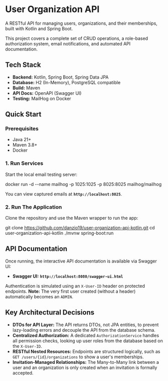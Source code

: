 # User Organization API

A RESTful API for managing users, organizations, and their memberships, built with Kotlin and Spring Boot.

This project covers a complete set of CRUD operations, a role-based authorization system, email notifications, and automated API documentation.

## Tech Stack

-   **Backend:** Kotlin, Spring Boot, Spring Data JPA
-   **Database:** H2 (In-Memory), PostgreSQL compatible
-   **Build:** Maven
-   **API Docs:** OpenAPI (Swagger UI)
-   **Testing:** MailHog on Docker

## Quick Start

### Prerequisites
-   Java 21+
-   Maven 3.8+
-   Docker

### 1. Run Services
Start the local email testing server:

docker run -d --name mailhog -p 1025:1025 -p 8025:8025 mailhog/mailhog

You can view captured emails at **`http://localhost:8025`**.

### 2. Run The Application
Clone the repository and use the Maven wrapper to run the app:

git clone https://github.com/danzio19/user-organization-api-kotlin.git
cd user-organization-api-kotlin
./mvnw spring-boot:run

## API Documentation

Once running, the interactive API documentation is available via Swagger UI:

-   **Swagger UI:** **`http://localhost:8080/swagger-ui.html`**

Authentication is simulated using an `X-User-ID` header on protected endpoints. **Note:** The very first user created (without a header) automatically becomes an `ADMIN`.

## Key Architectural Decisions

-   **DTOs for API Layer:** The API returns DTOs, not JPA entities, to prevent lazy-loading errors and decouple the API from the database schema.
-   **Centralized Authorization:** A dedicated `AuthorizationService` handles all permission checks, looking up user roles from the database based on the `X-User-ID`.
-   **RESTful Nested Resources:** Endpoints are structured logically, such as `GET /users/{id}/organizations` to show a user's memberships.
-   **Invitation-Managed Relationships:** The Many-to-Many link between a user and an organization is only created when an invitation is formally accepted.

